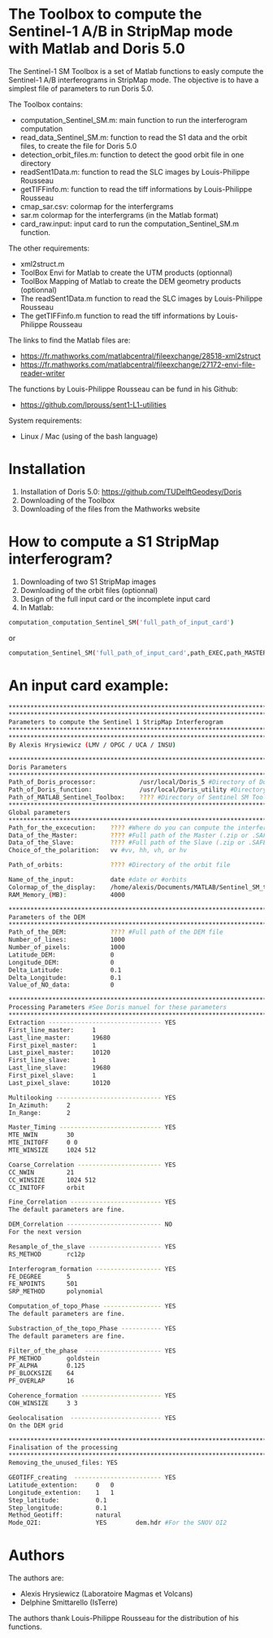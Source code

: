 # The Toolbox to compute the Sentinel-1 A/B in StripMap mode with Matlab and Doris 5.0

  The Sentinel-1 SM Toolbox is a set of Matlab functions to easly compute the Sentinel-1 A/B interferograms in StripMap mode. The objective is to have a simplest file of parameters to run Doris 5.0. 
  
The Toolbox contains: 
  - computation_Sentinel_SM.m: main function to run the interferogram computation
  - read_data_Sentinel_SM.m: function to read the S1 data and the orbit files, to create the file for Doris 5.0
  - detection_orbit_files.m: function to detect the good orbit file in one directory 
  - readSent1Data.m: function to read the SLC images by Louis-Philippe Rousseau
  - getTIFFinfo.m: function to read the tiff informations by Louis-Philippe Rousseau
  - cmap_sar.csv: colormap for the interfergrams
  - sar.m colormap for the interfergrams (in the Matlab format)
  - card_raw.input: input card to run the computation_Sentinel_SM.m function. 
  
The other requirements:
  - xml2struct.m
  - ToolBox Envi for Matlab to create the UTM products (optionnal)
  - ToolBox Mapping of Matlab to create the DEM geometry products (optionnal)
  - The readSent1Data.m function to read the SLC images by Louis-Philippe Rousseau
  - The getTIFFinfo.m function to read the tiff informations by Louis-Philippe Rousseau

The links to find the Matlab files are: 
  - https://fr.mathworks.com/matlabcentral/fileexchange/28518-xml2struct
  - https://fr.mathworks.com/matlabcentral/fileexchange/27172-envi-file-reader-writer
  
The functions by Louis-Philippe Rousseau can be fund in his Github: 
  - https://github.com/lprouss/sent1-L1-utilities
  
System requirements: 
  - Linux / Mac (using of the bash language)

# Installation 

1) Installation of Doris 5.0: https://github.com/TUDelftGeodesy/Doris
2) Downloading of the Toolbox
3) Downloading of the files from the Mathworks website

# How to compute a S1 StripMap interferogram?

1) Downloading of two S1 StripMap images 
2) Downloading of the orbit files (optionnal)
3) Design of the full input card or the incomplete input card
4) In Matlab:

```sh
computation_computation_Sentinel_SM('full_path_of_input_card')
```
or
```sh
computation_Sentinel_SM('full_path_of_input_card',path_EXEC,path_MASTER,path_SLAVE,pol)
```

# An input card example:

```sh
***************************************************************************
***************************************************************************
Parameters to compute the Sentinel 1 StripMap Interferogram
***************************************************************************
***************************************************************************
By Alexis Hrysiewicz (LMV / OPGC / UCA / INSU)

***************************************************************************
Doris Parameters
***************************************************************************
Path_of_Doris_processor:            /usr/local/Doris_5 #Directory of Doris core
Path_of_Doris_function:             /usr/local/Doris_utility #Directory of Cpxfiddle function
Path_of_MATLAB_Sentinel_Toolbox:    ???? #Directory of Sentinel SM Toolbox
***************************************************************************
Global parameters
***************************************************************************
Path_for_the_excecution:    ???? #Where do you can compute the interferogram
Data_of_the_Master:         ???? #Full path of the Master (.zip or .SAFE) 
Data_of_the_Slave:          ???? #Full path of the Slave (.zip or .SAFE) 
Choice_of_the_polarition:   vv #vv, hh, vh, or hv 

Path_of_orbits:             ???? #Directory of the orbit file 

Name_of_the_input:          date #date or #orbits
Colormap_of_the_display:    /home/alexis/Documents/MATLAB/Sentinel_SM_toolbox/cmap_sar.csv
RAM_Memory_(MB):            4000

***************************************************************************
Parameters of the DEM
***************************************************************************
Path_of_the_DEM:            ???? #Full path of the DEM file 
Number_of_lines:            1000
Number_of_pixels:           1000
Latitude_DEM:               0
Longitude_DEM:              0
Delta_Latitude:             0.1
Delta_Longitude:            0.1
Value_of_NO_data:           0

***************************************************************************
Processing Parameters #See Doris manuel for these parameters
***************************************************************************
Extraction ------------------------------- YES
First_line_master:     1
Last_line_master:      19680
First_pixel_master:    1
Last_pixel_master:     10120
First_line_slave:      1
Last_line_slave:       19680
First_pixel_slave:     1
Last_pixel_slave:      10120

Multilooking ----------------------------- YES
In_Azimuth:     2
In_Range:       2

Master_Timing ---------------------------- YES
MTE_NWIN        30
MTE_INITOFF     0 0
MTE_WINSIZE     1024 512

Coarse_Correlation ----------------------- YES
CC_NWIN         21
CC_WINSIZE      1024 512
CC_INITOFF      orbit

Fine_Correlation ------------------------- YES
The default parameters are fine. 

DEM_Correlation -------------------------- NO
For the next version

Resample_of_the_slave -------------------- YES
RS_METHOD       rc12p

Interferogram_formation ------------------ YES
FE_DEGREE       5
FE_NPOINTS      501
SRP_METHOD      polynomial

Computation_of_topo_Phase ---------------- YES
The default parameters are fine.

Substraction_of_the_topo_Phase ----------- YES
The default parameters are fine.

Filter_of_the_phase  --------------------- YES
PF_METHOD       goldstein
PF_ALPHA        0.125
PF_BLOCKSIZE    64
PF_OVERLAP      16

Coherence_formation ---------------------- YES
COH_WINSIZE     3 3

Geolocalisation  ------------------------- YES
On the DEM grid

***************************************************************************
Finalisation of the processing 
***************************************************************************
Removing_the_unused_files: YES

GEOTIFF_creating  ------------------------ YES
Latitude_extention:     0   0                              
Longitude_extention:    1   1  
Step_latitude:          0.1         
Step_longitude:         0.1
Method_Geotiff:         natural
Mode_O2I:               YES        dem.hdr #For the SNOV OI2
```

# Authors

The authors are:
  - Alexis Hrysiewicz (Laboratoire Magmas et Volcans)
  - Delphine Smittarello (IsTerre)
  
The authors thank Louis-Philippe Rousseau for the distribution of his functions. 
